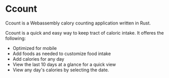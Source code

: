 # Ccount

Ccount is a Webassembly calory counting application written in Rust.

Ccount is a quick and easy way to keep tract of caloric intake. It offeres the following:

* Optimized for mobile
* Add foods as needed to customize food intake
* Add calories for any day
* View the last 10 days at a glance for a quick view
* View any day's calories by selecting the date.